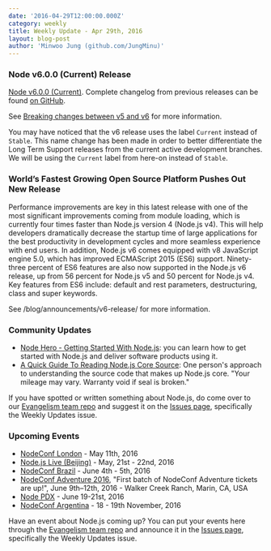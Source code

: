 ```yaml
---
date: '2016-04-29T12:00:00.000Z'
category: weekly
title: Weekly Update - Apr 29th, 2016
layout: blog-post
author: 'Minwoo Jung (github.com/JungMinu)'
---
```


### Node v6.0.0 (Current) Release

[Node v6.0.0 (Current)](/blog/release/v6.0.0/). Complete changelog from previous releases can be found [on GitHub](https://github.com/nodejs/node/blob/main/CHANGELOG.md).

See [Breaking changes between v5 and v6](https://github.com/nodejs/node/wiki/Breaking-changes-between-v5-and-v6) for more information.

You may have noticed that the v6 release uses the label `Current` instead of `Stable`. This name change has been made in order to better differentiate the Long Term Support releases from the current active development branches. We
will be using the `Current` label from here-on instead of `Stable`.

### World’s Fastest Growing Open Source Platform Pushes Out New Release

Performance improvements are key in this latest release with one of the most significant improvements coming from module loading, which is currently four times faster than Node.js version 4 (Node.js v4). This will help developers dramatically decrease the startup time of large applications for the best productivity in development cycles and more seamless experience with end users. In addition, Node.js v6 comes equipped with v8 JavaScript engine 5.0, which has improved ECMAScript 2015 (ES6) support. Ninety-three percent of ES6 features are also now supported in the Node.js v6 release, up from 56 percent for Node.js v5 and 50 percent for Node.js v4. Key features from ES6 include: default and rest parameters, destructuring, class and super keywords.

See /blog/announcements/v6-release/ for more information.

### Community Updates

- [Node Hero - Getting Started With Node.js](https://blog.risingstack.com/node-hero-tutorial-getting-started-with-node-js/): you can learn how to get started with Node.js and deliver software products using it.
- [A Quick Guide To Reading Node.js Core Source](https://medium.com/@Trott/a-quick-guide-to-reading-node-js-core-source-c968d83e4194#.mmontrmvg): One person's approach to understanding the source code that makes up Node.js core. "Your mileage may vary. Warranty void if seal is broken."

If you have spotted or written something about Node.js, do come over to our [Evangelism team repo](https://github.com/nodejs/evangelism) and suggest it on the [Issues page](https://github.com/nodejs/evangelism/issues), specifically the Weekly Updates issue.

### Upcoming Events

- [NodeConf London](http://london.nodeconf.com) - May 11th, 2016
- [Node.js Live (Beijing)](http://live.nodejs.org/events/beijing.html) - May, 21st - 22nd, 2016
- [NodeConf Brazil](http://brazil.nodeconf.com) - June 4th - 5th, 2016
- [NodeConf Adventure 2016](https://ti.to/nodeconf/adventure-2016), "First batch of NodeConf Adventure tickets are up!", June 9th–12th, 2016 - Walker Creek Ranch, Marin, CA, USA
- [Node PDX](http://nodepdx.org) - June 19-21st, 2016
- [NodeConf Argentina](https://2016.nodeconf.com.ar) - 18 - 19th November, 2016

Have an event about Node.js coming up? You can put your events here through the [Evangelism team repo](https://github.com/nodejs/evangelism) and announce it in the [Issues page](https://github.com/nodejs/evangelism/issues), specifically the Weekly Updates issue.
